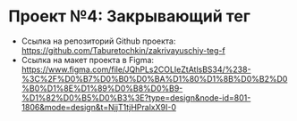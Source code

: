 # Проект №4: Закрывающий тег
- Ссылка на репозиторий Github проекта: https://github.com/Taburetochkin/zakrivayuschiy-teg-f
- Ссылка на макет проекта в Figma: https://www.figma.com/file/JQhPLs2COLIeZtAtlsBS34/%238-%3C%2F%D0%B7%D0%B0%D0%BA%D1%80%D1%8B%D0%B2%D0%B0%D1%8E%D1%89%D0%B8%D0%B9-%D1%82%D0%B5%D0%B3%3E?type=design&node-id=801-1806&mode=design&t=NjjT1tjHPralxX9I-0
